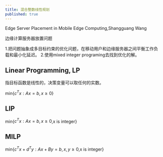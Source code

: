 ```yaml
---
title: 混合整数线性规划
published: true
---
```


Edge Server Placement in Mobile Edge Computing,Shangguang Wang

边缘计算服务器放置问题

1.把问题抽象成多目标约束的优化问题，在移动用户和边缘服务器之间平衡工作负载和最小化延迟。
2.使用mixed integer programing去找到优化的解。

## Linear Programming, LP

指目标函数是线性的，决策变量可以取任何的实数。

min{$c^Tx:Ax=b,x\geq0$}

## LIP

min{$c^Tx:Ax=b,x\geq0$,x is integer}


## MILP

min{$c^Tx+d^Ty:Ax+By=b,x,y\geq0$,x is integer}
